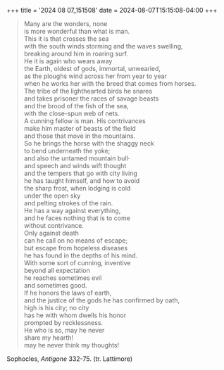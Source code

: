 +++
title = '2024 08 07_151508'
date = 2024-08-07T15:15:08-04:00
+++

> Many are the wonders, none  
> is more wonderful than what is man.  
> This it is that crosses the sea  
> with the south winds storming and the waves swelling,  
> breaking around him in roaring surf.  
> He it is again who wears away  
> the Earth, oldest of gods, immortal, unwearied,  
> as the ploughs wind across her from year to year  
> when he works her with the breed that comes from horses.  
> The tribe of the lighthearted birds he snares  
> and takes prisoner the races of savage beasts  
> and the brood of the fish of the sea,  
> with the close-spun web of nets.  
> A cunning fellow is man. His contrivances  
> make him master of beasts of the field  
> and those that move in the mountains.  
> So he brings the horse with the shaggy neck  
> to bend underneath the yoke;  
> and also the untamed mountain bull·  
> and speech and winds wift thought  
> and the tempers that go with city living  
> he has taught himself, and how to avoid  
> the sharp frost, when lodging is cold  
> under the open sky  
> and pelting strokes of the rain.  
> He has a way against everything,  
> and he faces nothing that is to come  
> without contrivance.  
> Only against death  
> can he call on no means of escape;  
> but escape from hopeless diseases  
> he has found in the depths of his mind.  
> With some sort of cunning, inventive  
> beyond all expectation  
> he reaches sometimes evil  
> and sometimes good.  
> If he honors the laws of earth,  
> and the justice of the gods he has confirmed by oath,  
> high is his city; no city  
> has he with whom dwells his honor  
> prompted by recklessness.  
> He who is so, may he never  
> share my hearth!  
> may he never think my thoughts!  

Sophocles, _Antigone_ 332-75. (tr. Lattimore)